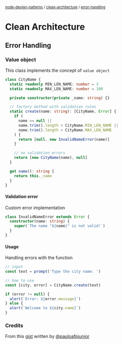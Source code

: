 <sup>[node-design-patterns](https://github.com/moatorres/node-design-patterns/blob/master/) / [clean-architecture](https://github.com/moatorres/node-design-patterns/blob/master/clean-architecture/) / [error-handling](https://github.com/moatorres/node-design-patterns/blob/master/clean-architecture/error-handling.md)</sup>

# Clean Architecture

## Error Handling

### Value object

This class implements the concept of `value object`

```ts
class CityName {
  static readonly MIN_LEN_NAME: number = 3
  static readonly MAX_LEN_NAME: number = 100

  private constructor(private _name: string) {}

  // factory method with validation rules
  static create(name: string): [CityName, Error] {
    if (
      name == null ||
      name.trim().length < CityName.MIN_LEN_NAME ||
      name.trim().length > CityName.MAX_LEN_NAME
    ) {
      return [null, new InvalidNameError(name)]
    }

    // no validation errors
    return [new CityName(name), null]
  }

  get name(): string {
    return this._name
  }
}
```

#### Validation error

Custom error implementation

```ts
class InvalidNameError extends Error {
  constructor(name: string) {
    super(`The name "${name}" is not valid!`)
  }
}
```

#### Usage

Handling errors with the function

```ts
// input
const text = prompt('Type the city name: ')

// how to use
const [city, error] = CityName.create(text)

if (error != null) {
  alert(`Error: ${error.message}`)
} else {
  alert(`Welcome to ${city.name}`)
}
```

### Credits

From this [gist](https://gist.github.com/pauloafpjunior/053375a6821d7e305a31d13d0b12345c) written by [@pauloafpjunior](https://github.com/pauloafpjunior/)
